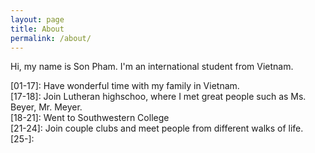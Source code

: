 ```yaml
---
layout: page
title: About
permalink: /about/
---
```


Hi, my name is Son Pham. I'm an international student from Vietnam.   

[01-17]: Have wonderful time with my family in Vietnam.  
[17-18]: Join Lutheran highschoo, where I met great people such as Ms. Beyer, Mr. Meyer.  
[18-21]: Went to Southwestern College  
[21-24]:  Join couple clubs and meet people from different walks of life.
[25-]:  




